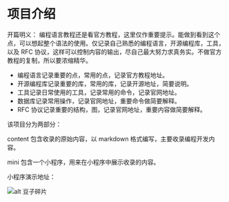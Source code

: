# 项目介绍

开篇明义：
编程语言教程还是看官方教程，这里仅作重要提示。能做到看到这个点，可以想起整个语法的使用。仅记录自己熟悉的编程语言，开源编程库，工具，以及 RFC 协议，这样可以控制内容的输出，尽自己最大努力求真务实。不做官方教程的复制，所以要浓缩精华。

- 编程语言记录重要的点，常用的点，记录官方教程地址。
- 开源编程库记录重要的库，常用的库，记录开源地址，简要说明。
- 工具记录日常使用的工具，记录常用的命令，记录官网地址。
- 数据库记录常用操作，记录官网地址，重要命令做简要解释。
- RFC 协议记录重要的结构，图，记录官网地址，重要内容做简要解释。

该项目分为两部分：

content 包含收录的原始内容，以 markdown 格式编写，主要收录编程开发内容。

mini 包含一个小程序，用来在小程序中展示收录的内容。

小程序演示地址：

![alt 豆子碎片](https://gitee.com/littletow/visit/raw/master/content/images/visit.jpg)
